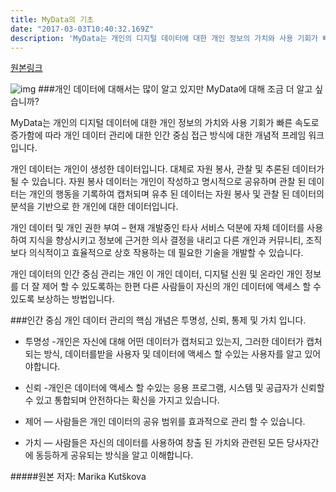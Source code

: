 ```yaml
---
title: MyData의 기초
date: "2017-03-03T10:40:32.169Z"
description: 'MyData는 개인의 디지털 데이터에 대한 개인 정보의 가치와 사용 기회가 빠른 속도로 증가함에 따라 개인 데이터 관리에 대한 인간 중심 접근 방식에 대한 개념적 프레임 워크...'
---
```



[원본링크](https://medium.com/mydata/mydata-nuts-and-bolts-f702a71c4a37)

![img](https://miro.medium.com/max/1024/1*KJd8PpW_agOqQvIC2dPbsQ.jpeg)
###개인 데이터에 대해서는 많이 알고 있지만 MyData에 대해 조금 더 알고 싶습니까?

MyData는 개인의 디지털 데이터에 대한 개인 정보의 가치와 사용 기회가 빠른 속도로 증가함에 따라 개인 데이터 관리에 대한 인간 중심 접근 방식에 대한 개념적 프레임 워크입니다.

개인 데이터는 개인이 생성한 데이터입니다. 대체로 자원 봉사, 관찰 및 추론된 데이터가 될 수 있습니다. 자원 봉사 데이터는 개인이 작성하고 명시적으로 공유하며 관찰 된 데이터는 개인의 행동을 기록하여 캡처되며 유추 된 데이터는 자원 봉사 및 관찰 된 데이터의 분석을 기반으로 한 개인에 대한 데이터입니다.

개인 데이터 및 개인 권한 부여 – 현재 개발중인 타사 서비스 덕분에 자체 데이터를 사용하여 지식을 향상시키고 정보에 근거한 의사 결정을 내리고 다른 개인과 커뮤니티, 조직보다 의식적이고 효율적으로 상호 작용하는 데 필요한 기술을 개발할 수 있습니다. 

개인 데이터의 인간 중심 관리는 개인 이 개인 데이터, 디지털 신원 및 온라인 개인 정보를 더 잘 제어 할 수 있도록하는 한편 다른 사람들이 자신의 개인 데이터에 액세스 할 수 있도록 보상하는 방법입니다. 

###인간 중심 개인 데이터 관리의 핵심 개념은 투명성, 신뢰, 통제 및 가치 입니다.

- 투명성 -개인은 자신에 대해 어떤 데이터가 캡처되고 있는지, 그러한 데이터가 캡처되는 방식, 데이터를받을 사용자 및 데이터에 액세스 할 수있는 사용자를 알고 있어야합니다.

- 신뢰 -개인은 데이터에 액세스 할 수있는 응용 프로그램, 시스템 및 공급자가 신뢰할 수 있고 통합되며 안전하다는 확신을 가지고 있습니다.

- 제어 — 사람들은 개인 데이터의 공유 범위를 효과적으로 관리 할 수 있습니다.

- 가치 — 사람들은 자신의 데이터를 사용하여 창출 된 가치와 관련된 모든 당사자간에 동등하게 공유되는 방식을 알고 이해합니다.


#####원본 저자: Marika Kutškova